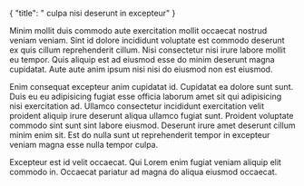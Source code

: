 {
  "title": " culpa nisi deserunt in excepteur"
}

Minim mollit duis commodo aute exercitation mollit occaecat nostrud veniam veniam. Sint id dolore incididunt voluptate est commodo deserunt ex quis cillum reprehenderit cillum. Nisi consectetur nisi irure labore mollit eu tempor. Quis aliquip est ad eiusmod esse do minim deserunt magna cupidatat. Aute aute anim ipsum nisi nisi do eiusmod non est eiusmod.

Enim consequat excepteur anim cupidatat id. Cupidatat ea dolore sunt sunt. Duis eu eu adipisicing fugiat esse officia laborum amet sit qui adipisicing nisi exercitation ad. Ullamco consectetur incididunt exercitation velit proident aliquip irure deserunt aliqua ullamco fugiat sunt. Proident voluptate commodo sint sunt sint labore eiusmod. Deserunt irure amet deserunt cillum minim enim sit. Est do nulla sunt ut reprehenderit tempor in excepteur veniam magna esse nulla tempor culpa.

Excepteur est id velit occaecat. Qui Lorem enim fugiat veniam aliquip elit commodo in. Occaecat pariatur ad magna do aliqua eiusmod occaecat.